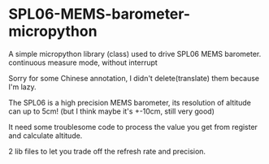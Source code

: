 # SPL06-MEMS-barometer-micropython
A simple micropython library (class) used to drive SPL06 MEMS barometer. continuous measure mode, without interrupt

Sorry for some Chinese annotation, I didn't delete(translate) them because I'm lazy.

The SPL06 is a high precision MEMS barometer, its resolution of altitude can up to 5cm! (but I think maybe it's +-10cm, still very good)

It need some troublesome code to process the value you get from register and calculate altitude.

2 lib files to let you trade off the refresh rate and precision.
